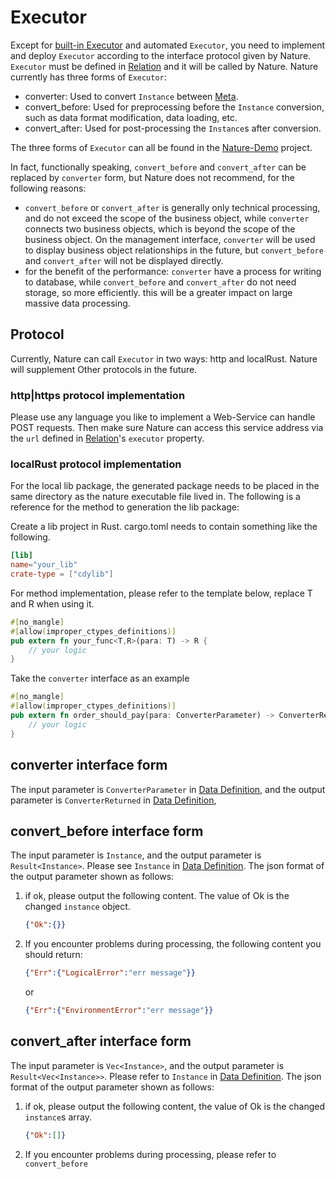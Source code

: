 # Executor

Except for [built-in Executor](built-in.md) and automated `Executor`, you need to implement and deploy `Executor` according to the interface protocol given by Nature. `Executor` must be defined in [Relation](relation.md) and it will be called by Nature. Nature currently has three forms of `Executor`:

- converter: Used to convert `Instance` between [Meta](meta.md).
- convert_before: Used for preprocessing before the `Instance` conversion, such as data format modification, data loading, etc.
- convert_after: Used for post-processing the `Instance`s after conversion.

The three forms of `Executor` can all be found in the [Nature-Demo](https://github.com/llxxbb/Nature-Demo) project.

In fact, functionally speaking, `convert_before` and `convert_after` can be replaced by `converter` form, but Nature does not recommend, for the following reasons:

- `convert_before` or `convert_after` is generally only technical processing, and do not exceed the scope of the business object, while `converter` connects two business objects, which is beyond the scope of the business object. On the management interface, `converter` will be used to display business object relationships in the future, but `convert_before` and `convert_after` will not be displayed directly.
- for the benefit of the performance: `converter` have a process for writing to database, while `convert_before` and `convert_after` do not need storage, so more efficiently. this will be a greater impact on large massive data processing.

## Protocol

Currently, Nature can call `Executor` in two ways: http and localRust. Nature will supplement Other protocols in the future.

### http|https protocol implementation

Please use any language you like to implement a Web-Service can handle POST requests. Then make sure Nature can access this service address via the `url` defined in [Relation](relation.md)'s `executor` property.

### localRust protocol implementation

For the local lib package, the generated package needs to be placed in the same directory as the nature executable file lived in. The following is a reference for the method to generation the lib package:

Create a lib project in Rust. cargo.toml needs to contain something like the following.

```toml
[lib]
name="your_lib"
crate-type = ["cdylib"]
```

For method implementation, please refer to the template below, replace T and R when using it.

```rust
#[no_mangle]
#[allow(improper_ctypes_definitions)]
pub extern fn your_func<T,R>(para: T) -> R {
	// your logic
}
```

Take the `converter` interface as an example

```rust
#[no_mangle]
#[allow(improper_ctypes_definitions)]
pub extern fn order_should_pay(para: ConverterParameter) -> ConverterReturned {
	// your logic
}
```

## converter interface form

The input parameter is `ConverterParameter` in [Data Definition](data-define.md), and the output parameter is `ConverterReturned` in [Data Definition](data-define.md),

## convert_before interface form

The input parameter is `Instance`, and the output parameter is `Result<Instance>`. Please see `Instance` in [Data Definition](data-define.md). The json format of the output parameter shown as follows:

1. if ok, please output the following content. The value of Ok is the changed `instance` object.

    ```json
    {"Ok":{}}
    ```

2. If you encounter problems during processing, the following content you should return:

    ```json
    {"Err":{"LogicalError":"err message"}}
    ```

    or

    ```json
    {"Err":{"EnvironmentError":"err message"}}
    ```

## convert_after interface form

The input parameter is `Vec<Instance>`, and the output parameter is `Result<Vec<Instance>>`. Please refer to `Instance` in [Data Definition](data-define.md). The json format of the output parameter shown as follows:

1. if ok, please output the following content, the value of Ok is the changed `instance`s array.

    ```json
    {"Ok":[]}
    ```

2. If you encounter problems during processing, please refer to `convert_before`